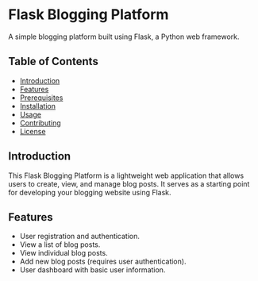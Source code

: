 # Flask Blogging Platform

A simple blogging platform built using Flask, a Python web framework.

## Table of Contents

- [Introduction](#introduction)
- [Features](#features)
- [Prerequisites](#prerequisites)
- [Installation](#installation)
- [Usage](#usage)
- [Contributing](#contributing)
- [License](#license)

## Introduction

This Flask Blogging Platform is a lightweight web application that allows users to create, view, and manage blog posts. It serves as a starting point for developing your blogging website using Flask.

## Features

- User registration and authentication.
- View a list of blog posts.
- View individual blog posts.
- Add new blog posts (requires user authentication).
- User dashboard with basic user information.